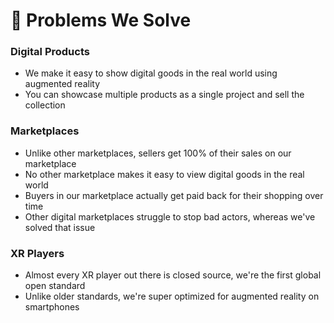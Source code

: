 # 🤔 Problems We Solve

### Digital Products

* We make it easy to show digital goods in the real world using augmented reality
* You can showcase multiple products as a single project and sell the collection

### Marketplaces

* Unlike other marketplaces, sellers get 100% of their sales on our marketplace
* No other marketplace makes it easy to view digital goods in the real world
* Buyers in our marketplace actually get paid back for their shopping over time
* Other digital marketplaces struggle to stop bad actors, whereas we've solved that issue

### XR Players

* Almost every XR player out there is closed source, we're the first global open standard
* Unlike older standards, we're super optimized for augmented reality on smartphones
